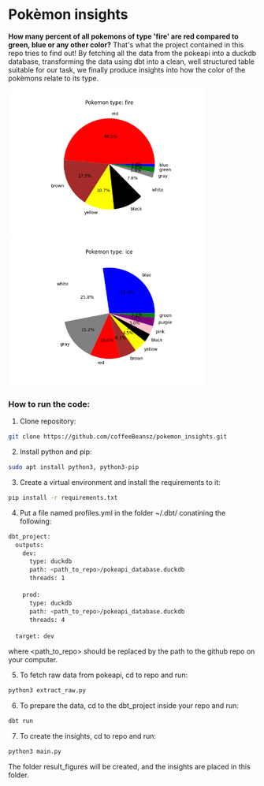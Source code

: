 # Pokèmon insights
**How many percent of all pokemons of type 'fire' are red compared to green, blue or any other color?**
That's what the project contained in this repo tries to find out!
By fetching all the data from the pokeapi into a duckdb database, transforming the data using dbt into a clean, well structured table suitable for our task, we finally produce insights into how the color of the pokèmons relate to its type.

<p float="left">
  <img src="fire_pokemons_readme_display.png" alt="Distribution of colors for pokèmons of type fire." width="400" />
  <img src="ice_pokemons_readme_display.png" alt="Distribution of colors for pokèmons of type ice." width="400" />
</p>


### How to run the code:

1. Clone repository:
```bash
git clone https://github.com/coffeeBeansz/pokemon_insights.git
```

2. Install python and pip:
```bash
sudo apt install python3, python3-pip
```

3. Create a virtual environment and install the requirements to it:
```bash
pip install -r requirements.txt
```

4. Put a file named profiles.yml in the folder ~/.dbt/ conatining the following:
```bash
dbt_project:
  outputs:
    dev:
      type: duckdb
      path: <path_to_repo>/pokeapi_database.duckdb
      threads: 1

    prod:
      type: duckdb
      path: <path_to_repo>/pokeapi_database.duckdb
      threads: 4

  target: dev
  ```
  where <path_to_repo> should be replaced by the path to the github repo on your computer.

5. To fetch raw data from pokeapi, cd to repo and run:
```bash
python3 extract_raw.py
```

6. To prepare the data, cd to the dbt_project inside your repo and run:
```bash
dbt run
```

7. To create the insights, cd to repo and run:
```bash
python3 main.py
```
The folder result_figures will be created, and the insights are placed in this folder.